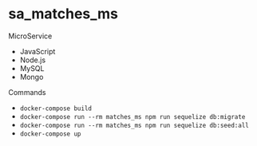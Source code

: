 # sa_matches_ms

MicroService

* JavaScript
* Node.js
* MySQL
* Mongo

Commands

* `docker-compose build`
* `docker-compose run --rm matches_ms npm run sequelize db:migrate`
* `docker-compose run --rm matches_ms npm run sequelize db:seed:all`
* `docker-compose up`
